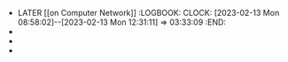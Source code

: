 - LATER [[on Computer Network]]
  :LOGBOOK:
  CLOCK: [2023-02-13 Mon 08:58:02]--[2023-02-13 Mon 12:31:11] =>  03:33:09
  :END:
-
-
-